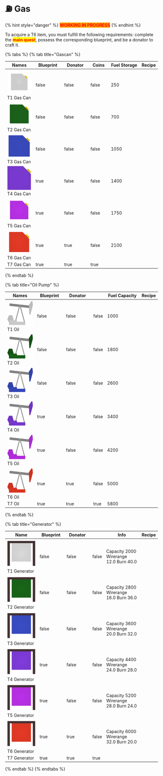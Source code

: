 # ⛽ Gas

{% hint style="danger" %}
<mark style="color:red;background-color:orange;">**WORKING IN PROGRESS**</mark>
{% endhint %}

To acquire a T6 item, you must fulfill the following requirements: complete the <mark style="color:red;">**main quest**</mark>, possess the corresponding blueprint, and be a donator to craft it.

{% tabs %}
{% tab title="Gascan" %}


<table><thead><tr><th width="123">Names</th><th width="104" data-type="checkbox">Blueprint</th><th width="97" data-type="checkbox">Donator</th><th width="72" data-type="checkbox">Coins</th><th width="133">Fuel Storage</th><th>Recipe</th></tr></thead><tbody><tr><td><img src="../../.gitbook/assets/T1Gas_11800.png" alt="" data-size="line">T1 Gas Can</td><td>false</td><td>false</td><td>false</td><td>250</td><td></td></tr><tr><td><img src="../../.gitbook/assets/T2Gas_11801.png" alt="" data-size="line">T2 Gas Can</td><td>false</td><td>false</td><td>false</td><td>700</td><td></td></tr><tr><td><img src="../../.gitbook/assets/T3Gas_11802.png" alt="" data-size="line">T3 Gas Can</td><td>false</td><td>false</td><td>false</td><td>1050</td><td></td></tr><tr><td><img src="../../.gitbook/assets/T4Gas_11803.png" alt="" data-size="line">T4 Gas Can</td><td>true</td><td>false</td><td>false</td><td>1400</td><td></td></tr><tr><td><img src="../../.gitbook/assets/T5Gas_11804.png" alt="" data-size="line">T5 Gas Can</td><td>true</td><td>false</td><td>false</td><td>1750</td><td></td></tr><tr><td><img src="../../.gitbook/assets/T6Gas_11805.png" alt="" data-size="line">T6 Gas Can</td><td>true</td><td>true</td><td>false</td><td>2100</td><td></td></tr><tr><td>T7 Gas Can</td><td>true</td><td>true</td><td>true</td><td></td><td></td></tr></tbody></table>


{% endtab %}

{% tab title="Oil Pump" %}


<table><thead><tr><th width="126.66666666666666">Names</th><th width="103" data-type="checkbox">Blueprint</th><th width="100" data-type="checkbox">Donator</th><th data-type="checkbox"></th><th width="143">Fuel Capacity</th><th>Recipe</th></tr></thead><tbody><tr><td><img src="../../.gitbook/assets/T1Oil_17110.png" alt="" data-size="line">T1 Oil</td><td>false</td><td>false</td><td>false</td><td>1000</td><td></td></tr><tr><td><img src="../../.gitbook/assets/T2Oil_17111.png" alt="" data-size="line">T2 Oil</td><td>false</td><td>false</td><td>false</td><td>1800</td><td></td></tr><tr><td><img src="../../.gitbook/assets/T3Oil_17112.png" alt="" data-size="line">T3 Oil</td><td>false</td><td>false</td><td>false</td><td>2600</td><td></td></tr><tr><td><img src="../../.gitbook/assets/T4Oil_17113.png" alt="" data-size="line">T4 Oil</td><td>true</td><td>false</td><td>false</td><td>3400</td><td></td></tr><tr><td><img src="../../.gitbook/assets/T5Oil_17114.png" alt="" data-size="line">T5 Oil</td><td>true</td><td>false</td><td>false</td><td>4200</td><td></td></tr><tr><td><img src="../../.gitbook/assets/T6Oil_17115.png" alt="" data-size="line">T6 Oil</td><td>true</td><td>true</td><td>false</td><td>5000</td><td></td></tr><tr><td>T7 Oil</td><td>true</td><td>true</td><td>true</td><td>5800</td><td></td></tr></tbody></table>
{% endtab %}

{% tab title="Generator" %}


<table><thead><tr><th width="154.66666666666666">Name</th><th width="104" data-type="checkbox">Blueprint</th><th width="109" data-type="checkbox">Donator</th><th data-type="checkbox"></th><th width="182">Info</th><th>Recipe</th></tr></thead><tbody><tr><td><img src="../../.gitbook/assets/T1Generator_17100.png" alt="" data-size="line">T1 Generator</td><td>false</td><td>false</td><td>false</td><td>Capacity        2000 Wirerange      12.0 Burn               40.0</td><td></td></tr><tr><td><img src="../../.gitbook/assets/T2Generator_17101.png" alt="" data-size="line">T2 Generator</td><td>false</td><td>false</td><td>false</td><td>Capacity        2800 Wirerange      16.0 Burn               36.0</td><td></td></tr><tr><td><img src="../../.gitbook/assets/T3Generator_17102.png" alt="" data-size="line">T3 Generator</td><td>false</td><td>false</td><td>false</td><td>Capacity        3600 Wirerange      20.0 Burn               32.0</td><td></td></tr><tr><td><img src="../../.gitbook/assets/T4Generator_17103.png" alt="" data-size="line">T4 Generator</td><td>true</td><td>false</td><td>false</td><td>Capacity        4400 Wirerange      24.0 Burn               28.0</td><td></td></tr><tr><td><img src="../../.gitbook/assets/T5Generator_17104.png" alt="" data-size="line">T5 Generator</td><td>true</td><td>false</td><td>false</td><td>Capacity        5200 Wirerange      28.0 Burn               24.0</td><td></td></tr><tr><td><img src="../../.gitbook/assets/T6Generator_17105.png" alt="" data-size="line">T6 Generator</td><td>true</td><td>true</td><td>false</td><td>Capacity        6000 Wirerange      32.0 Burn               20.0</td><td></td></tr><tr><td>T7 Generator</td><td>true</td><td>true</td><td>true</td><td></td><td></td></tr></tbody></table>
{% endtab %}
{% endtabs %}
